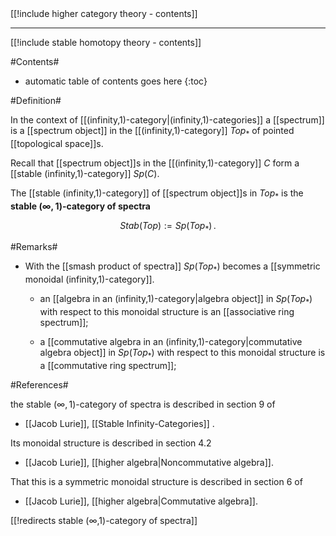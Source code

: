 <div class="rightHandSide toc">
[[!include higher category theory - contents]]

***

[[!include stable homotopy theory - contents]]
</div>

#Contents#
* automatic table of contents goes here
{:toc}

#Definition#

In the context of [[(infinity,1)-category|(infinity,1)-categories]] a [[spectrum]] is a [[spectrum object]] in the [[(infinity,1)-category]] $Top_*$ of pointed [[topological space]]s.

Recall that [[spectrum object]]s in the [[(infinity,1)-category]] $C$ form a [[stable (infinity,1)-category]] $Sp(C)$.

The [[stable (infinity,1)-category]] of [[spectrum object]]s in $Top_*$ is the **stable $(\infty,1)$-category of spectra**

$$
  Stab(Top) := Sp(Top_*)
  \,.
$$

#Remarks#

* With the [[smash product of spectra]] $Sp(Top_*)$ becomes a [[symmetric monoidal (infinity,1)-category]].

  * an [[algebra in an (infinity,1)-category|algebra object]] in $Sp(Top_*)$ with respect to this monoidal structure is an [[associative ring spectrum]];

  * a [[commutative algebra in an (infinity,1)-category|commutative algebra object]] in $Sp(Top_*)$ with respect to this monoidal structure is a [[commutative ring spectrum]];


#References#

the stable $(\infty,1)$-category of spectra is described in section 9 of 

* [[Jacob Lurie]], [[Stable Infinity-Categories]] .

Its monoidal structure is described in section 4.2

* [[Jacob Lurie]], [[higher algebra|Noncommutative algebra]].

That this is a symmetric monoidal structure is described in section  6 of

* [[Jacob Lurie]], [[higher algebra|Commutative algebra]].

[[!redirects stable (∞,1)-category of spectra]]